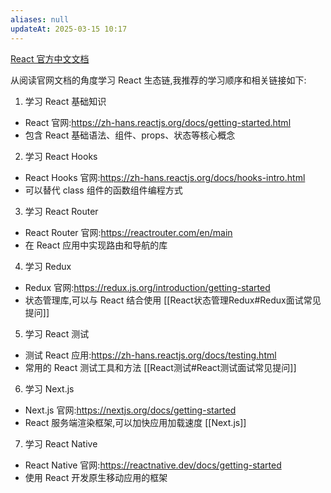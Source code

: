 ```yaml
---
aliases: null
updateAt: 2025-03-15 10:17
---
```


[React 官方中文文档](https://zh-hans.react.dev/)

从阅读官网文档的角度学习 React 生态链,我推荐的学习顺序和相关链接如下:

1. 学习 React 基础知识

- React 官网:<https://zh-hans.reactjs.org/docs/getting-started.html>
- 包含 React 基础语法、组件、props、状态等核心概念

2. 学习 React Hooks

- React Hooks 官网:<https://zh-hans.reactjs.org/docs/hooks-intro.html>
- 可以替代 class 组件的函数组件编程方式

3. 学习 React Router

- React Router 官网:<https://reactrouter.com/en/main>
- 在 React 应用中实现路由和导航的库

4. 学习 Redux

- Redux 官网:<https://redux.js.org/introduction/getting-started>
- 状态管理库,可以与 React 结合使用
  [[React状态管理Redux#Redux面试常见提问]]

5. 学习 React 测试

- 测试 React 应用:<https://zh-hans.reactjs.org/docs/testing.html>
- 常用的 React 测试工具和方法
  [[React测试#React测试面试常见提问]]

6. 学习 Next.js

- Next.js 官网:<https://nextjs.org/docs/getting-started>
- React 服务端渲染框架,可以加快应用加载速度
  [[Next.js]]

7. 学习 React Native

- React Native 官网:<https://reactnative.dev/docs/getting-started>
- 使用 React 开发原生移动应用的框架
